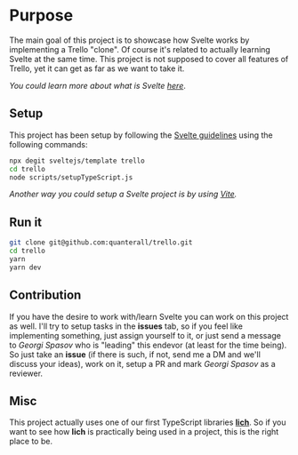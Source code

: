 # Purpose
The main goal of this project is to showcase how Svelte works by implementing a Trello "clone". Of course it's related to actually learning Svelte at the same time. This project is not supposed to cover all features of Trello, yet it can get as far as we want to take it.

*You could learn more about what is Svelte [here](https://svelte.dev/)*.

## Setup
This project has been setup by following the [Svelte guidelines](https://svelte.dev/blog/the-easiest-way-to-get-started) using the following commands:
```bash
npx degit sveltejs/template trello
cd trello
node scripts/setupTypeScript.js
```
*Another way you could setup a Svelte project is by using [Vite](https://vitejs.dev/).*

## Run it
```bash
git clone git@github.com:quanterall/trello.git
cd trello
yarn
yarn dev
```

## Contribution
If you have the desire to work with/learn Svelte you can work on this project as well. I'll try to setup tasks in the **issues** tab, so if you feel like implementing something, just assign yourself to it, or just send a message to *Georgi Spasov* who is "leading" this endevor (at least for the time being).
So just take an **issue** (if there is such, if not, send me a DM and we'll discuss your ideas), work on it, setup a PR and mark *Georgi Spasov* as a reviewer.

## Misc
This project actually uses one of our first TypeScript libraries **[lich](https://www.npmjs.com/package/@quanterall/lich)**. So if you want to see how **lich** is practically being used in a project, this is the right place to be.